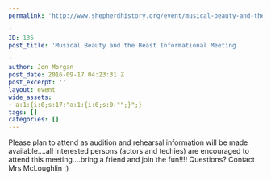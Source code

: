 ```yaml
---
permalink: 'http://www.shepherdhistory.org/event/musical-beauty-and-the-beast-informational-meeting/

'
ID: 136
post_title: 'Musical Beauty and the Beast Informational Meeting

'
author: Jon Morgan
post_date: 2016-09-17 04:23:31 Z
post_excerpt: ''
layout: event
wide_assets:
- a:1:{i:0;s:17:"a:1:{i:0;s:0:"";}";}
tags: []
categories: []
---
```


Please plan to attend as audition and rehearsal information will be made available....all interested persons (actors and techies) are encouraged to attend this meeting....bring a friend and join the f<span class="text_exposed_show">un!!!! Questions? Contact Mrs McLoughlin <span class="_47e3"><i class="img sp_fM-mz8spZ1b sx_5371b4"></i><span class="_7oe">:)</span></span></span>